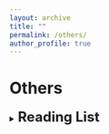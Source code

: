 ```yaml
---
layout: archive
title: ""
permalink: /others/
author_profile: true
---
```


<!-- {% if author.googlescholar %}
  You can also find my articles on <u><a href="{{author.googlescholar}}">my Google Scholar profile</a>.</u>
{% endif %}

{% include base_path %}

{% for post in site.publications reversed %}
  {% include archive-single.html %}
{% endfor %} -->

# Others

<details>
<summary> 
<b><font size = "+2">Reading List</font></b>
</summary>
<ul>
  <details>
  <summary> 
  <b>Quantum Many-Body Physics and Quantum Field Theory</b>
  </summary>
  <ul>
  <li>Quantum Theory of Many-Particle Systems (Fetter/Walacka)</li>
  <li>Quantum Many-Particle Systems (Negele/Orland)</li>
  <li>Introduction to Many-Body Physics (Coleman)</li>
  <li>Methods of Quantum Field Theory in Statistical Physics (Abrikosov/Gorkov/Dzyaloshinski)</li>
  <li>A Guide to Feynman Diagrams in the Many-Body Problem (Mattuck)</li>
  <li>Nonequilibrium Many-Body Theory of Quantum Systems - A Modern Introduction (Stefanucci/van Leeuwen)</li>
  <li>Condensed Matter Field Theory (Altland/Simons)</li>
  <li>Quantum Field Theory of Non-equilibium States (Rammer)</li>
  <li>Field Theory of Non-equilibrium Systems (Kamenev)</li>
  <li>Renormalization Group and Effective Field Theory Approaches to Many-Body systems (Polonyi/Schwenk)</li>
  <li>Path Integrals and Quantum Processes (Swanson)</li>
  <li>Ultracold Quantum Fields (Stoof/Gubbels/Dickerscheid)</li>
  <li>Self-consistent Quantum Field Theory and Bosonization for Strongly Correlated Electron Systems</li>
  </ul>
  </details>

  <details>
  <summary> 
  <b>Electronic Structure and Quantum Chemistry</b>
  </summary>
  <ul>
  <li>Interacting Electrons (Martin/Reining/Ceperley)</li>
  <li>Electronic Structure (Martin)</li>
  <li>Density Functional Theory: An Advanced Course (Engel/Dreizler)</li>
  <li>Time-Dependent Density-Functional Theory: Concepts and Applications (Ullrich)</li>
  <li>Modern Quantum Chemistry (Szabo/Ostlund)</li>
  <li>Molecular Electronic-Structure Theory (Helgaker/Jørgensen/Olsen)</li> 
  <li>Introduction to Relativistic Quantum Chemistry (Dyall/Fægri)</li>
  <li>Relativistic Quantum Chemistry: The Fundamental Theory of Molecular Science (Reiher/Wolf)</li>
  <li>Many-Body Approach to Electronic Excitations (Bechstedt)</li>
  </ul>
  </details>

  <details>
  <summary> 
  <b>Open Quantum System</b>
  </summary>
  <ul>
  <li>The Theory of Open Quantum Systems (Petruccione/Breuer)</li>
  </ul>
  </details>

  <details>
  <summary> 
  <b>Quantum Computation</b>
  </summary>
  <ul>
  <li>Quantum Computation and Quantum Information (Nielsen/Chuang)</li>
  </ul>
  </details>

  <details>
  <summary> 
  <b>Solid State Physics</b>
  </summary>
  <ul>
  <li>Introduction to Solid State Physics (Kittel)</li>
  <li>Solid State Physics (Ashcroft/Mermin)</li>
  </ul>
  </details>

  <details>
  <summary> 
  <b>Quantum Physics</b>
  </summary>
  <ul>
  <li>Introduction to Quantum Mechanics (Griffith)</li>
  <li>Modern Quantum Mechanics (Sakurai/Napolitano)</li>
  <li>Principles of Quantum Mechanics (Shankar)</li>
  <li>Green's Functions in Quantum Physics (Economou)</li>
  </ul>
  </details>

  <details>
  <summary> 
  <b>Statistical Physics</b>
  </summary>
  <ul>
  <li>Statistical Mechanics (Pathria/Beale)</li>
  <li>Introduction to Modern Statistical Mechanics (Chandler)</li>
  <li>Statistical Mechanics: Theory and Molecular Simulation (Tuckerman)</li>
  <li>Nonequilibrium Statistical Mechanics (Zwanzig)</li>
  <li>Statistical Physics of Particles (Kardar)</li>
  <li>Statistical Physics of Fields (Kardar)</li>
  </ul>
  </details>

  <details>
  <summary> 
  <b>Chemical Physics</b>
  </summary>
  <ul>
  <li>Chemical Applications of Group Theory (Cotton)</li>
  <li>Symmetry and Spectroscopy: An Introduction to Vibrational and Electronic Spectroscopy (Harris/Bertolucci)</li>
  <li>Charge and Energy Transfer Dynamics in Molecular Systems (May/Kühn)
  <li>Chemical Dynamics in Condensed Phases: Relaxation, Transfer, and Reactions in Condensed Molecular Systems (Nitzan)</li>
  </ul>
  </details>

  <details>
  <summary> 
  <b>Electrodynamics</b>
  </summary>
  <ul>
  <li>Introduction to Electrodynamics (Griffith)</li>
  <li>Classical Electrodynamics (Jackson)</li>
  </ul>
  </details>

  <details>
  <summary> 
  <b>Classical Mechanics</b>
  </summary>
  <ul>
  <li>Mechanics (Landau/Lifshitz)</li>
  <li>Classical Mechanics (Goldstein/Poole/Safko)</li>
  <li>Mathematical Methods of Classical Mechanics (Arnold)</li>
  </ul>
  </details>

  <details>
  <summary> 
  <b>Mathematical Physics</b>
  </summary>
  <ul>
  <li>Mathematical Methods for Physics and Engineering: A Comprehensive Guide (Riley/Hobson/Bence)</li>
  <li>A Course in Modern Mathematical Physics: Groups, Hilbert Space and Differential Geometry (Szekeres)</li>
  <li>Mathematical Physics: A Modern Introduction to Its Foundations (Hassani)</li>
  <li>Group Theory: Application to the Physics of Condensed Matter (Dresselhaus/Dresselhaus/Jorio)</li>
  </ul>
  </details>

  <details>
  <summary> 
  <b>Mathematics</b>
  </summary>
  <ul>
  <li>Mathematical Analysis (Zorich)</li>
  <li>Introduction to Algebra (Kostrikin)</li>
  <li>Linear Algebra Done Right (Axler)</li>
  <li>Algebra (Michael Artin)</li>
  <li>Complex Analysis (Ahlfors)</li>
  <li>Matrix Computations (Golub/Van Loan)</li>
  </ul>
  </details>
</ul>
</details>